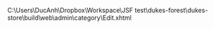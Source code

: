 C:\Users\DucAnh\Dropbox\Workspace\JSF test\dukes-forest\dukes-store\build\web\admin\category\Edit.xhtml
